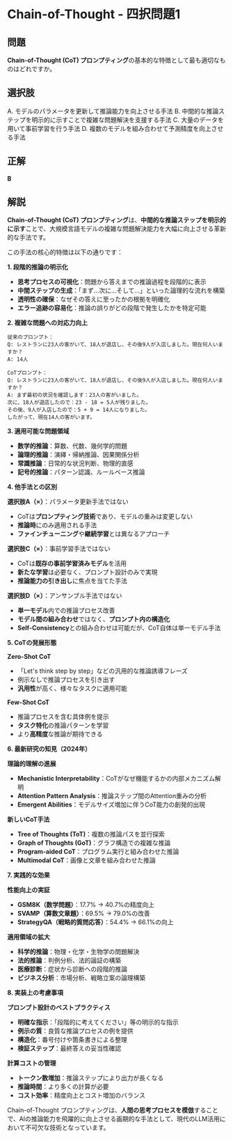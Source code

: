 # Chain-of-Thought - 四択問題1

## 問題
**Chain-of-Thought (CoT) プロンプティング**の基本的な特徴として最も適切なものはどれですか。

## 選択肢
A. モデルのパラメータを更新して推論能力を向上させる手法
B. 中間的な推論ステップを明示的に示すことで複雑な問題解決を支援する手法
C. 大量のデータを用いて事前学習を行う手法
D. 複数のモデルを組み合わせて予測精度を向上させる手法

## 正解
**B**

## 解説
**Chain-of-Thought (CoT) プロンプティング**は、**中間的な推論ステップを明示的に示す**ことで、大規模言語モデルの複雑な問題解決能力を大幅に向上させる革新的な手法です。

この手法の核心的特徴は以下の通りです：

**1. 段階的推論の明示化**
- **思考プロセスの可視化**：問題から答えまでの推論過程を段階的に表示
- **中間ステップの生成**：「まず...次に...そして...」といった論理的な流れを構築
- **透明性の確保**：なぜその答えに至ったかの根拠を明確化
- **エラー追跡の容易化**：推論の誤りがどの段階で発生したかを特定可能

**2. 複雑な問題への対応力向上**
```
従来のプロンプト：
Q: レストランに23人の客がいて、18人が退店し、その後9人が入店しました。現在何人いますか？
A: 14人

CoTプロンプト：
Q: レストランに23人の客がいて、18人が退店し、その後9人が入店しました。現在何人いますか？
A: まず最初の状況を確認します：23人の客がいました。
次に、18人が退店したので：23 - 18 = 5人が残りました。
その後、9人が入店したので：5 + 9 = 14人になりました。
したがって、現在14人の客がいます。
```

**3. 適用可能な問題領域**
- **数学的推論**：算数、代数、幾何学的問題
- **論理的推論**：演繹・帰納推論、因果関係分析
- **常識推論**：日常的な状況判断、物理的直感
- **記号的推論**：パターン認識、ルールベース推論

**4. 他手法との区別**

**選択肢A（×）**：パラメータ更新手法ではない
- CoTは**プロンプティング技術**であり、モデルの重みは変更しない
- **推論時**にのみ適用される手法
- **ファインチューニング**や**継続学習**とは異なるアプローチ

**選択肢C（×）**：事前学習手法ではない
- CoTは**既存の事前学習済みモデル**を活用
- **新たな学習**は必要なく、プロンプト設計のみで実現
- **推論能力の引き出し**に焦点を当てた手法

**選択肢D（×）**：アンサンブル手法ではない
- **単一モデル**内での推論プロセス改善
- **モデル間の組み合わせ**ではなく、**プロンプト内の構造化**
- **Self-Consistency**との組み合わせは可能だが、CoT自体は単一モデル手法

**5. CoTの発展形態**

**Zero-Shot CoT**
- 「Let's think step by step」などの汎用的な推論誘導フレーズ
- 例示なしで推論プロセスを引き出す
- **汎用性**が高く、様々なタスクに適用可能

**Few-Shot CoT**
- 推論プロセスを含む具体例を提示
- **タスク特化**の推論パターンを学習
- より**高精度**な推論が期待できる

**6. 最新研究の知見（2024年）**

**理論的理解の進展**
- **Mechanistic Interpretability**：CoTがなぜ機能するかの内部メカニズム解明
- **Attention Pattern Analysis**：推論ステップ間のAttention重みの分析
- **Emergent Abilities**：モデルサイズ増加に伴うCoT能力の創発的出現

**新しいCoT手法**
- **Tree of Thoughts (ToT)**：複数の推論パスを並行探索
- **Graph of Thoughts (GoT)**：グラフ構造での複雑な推論
- **Program-aided CoT**：プログラム実行と組み合わせた推論
- **Multimodal CoT**：画像と文章を組み合わせた推論

**7. 実践的な効果**

**性能向上の実証**
- **GSM8K（数学問題）**：17.7% → 40.7%の精度向上
- **SVAMP（算数文章題）**：69.5% → 79.0%の改善
- **StrategyQA（戦略的質問応答）**：54.4% → 66.1%の向上

**適用領域の拡大**
- **科学的推論**：物理・化学・生物学の問題解決
- **法的推論**：判例分析、法的論証の構築
- **医療診断**：症状から診断への段階的推論
- **ビジネス分析**：市場分析、戦略立案の論理構築

**8. 実装上の考慮事項**

**プロンプト設計のベストプラクティス**
- **明確な指示**：「段階的に考えてください」等の明示的な指示
- **例示の質**：良質な推論プロセスの例を提供
- **構造化**：番号付けや箇条書きによる整理
- **検証ステップ**：最終答えの妥当性確認

**計算コストの管理**
- **トークン数増加**：推論ステップにより出力が長くなる
- **推論時間**：より多くの計算が必要
- **コスト効率**：精度向上とコスト増加のバランス

Chain-of-Thought プロンプティングは、**人間の思考プロセスを模倣**することで、AIの推論能力を飛躍的に向上させる画期的な手法として、現代のLLM活用において不可欠な技術となっています。 
